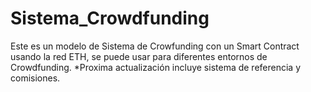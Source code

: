 # Sistema_Crowdfunding
Este es un modelo de Sistema de Crowfunding con un Smart Contract usando la red ETH, se puede usar para diferentes entornos de Crowdfunding. *Proxima actualización incluye sistema de referencia y comisiones.
